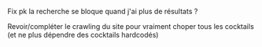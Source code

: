 Fix pk la recherche se bloque quand j'ai plus de résultats ?

Revoir/compléter le crawling du site pour vraiment choper tous les cocktails (et ne plus dépendre des cocktails hardcodés)
